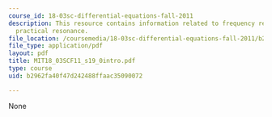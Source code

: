 ```yaml
---
course_id: 18-03sc-differential-equations-fall-2011
description: This resource contains information related to frequency response and
  practical resonance.
file_location: /coursemedia/18-03sc-differential-equations-fall-2011/b2962fa40f47d242488ffaac35090072_MIT18_03SCF11_s19_0intro.pdf
file_type: application/pdf
layout: pdf
title: MIT18_03SCF11_s19_0intro.pdf
type: course
uid: b2962fa40f47d242488ffaac35090072

---
```

None